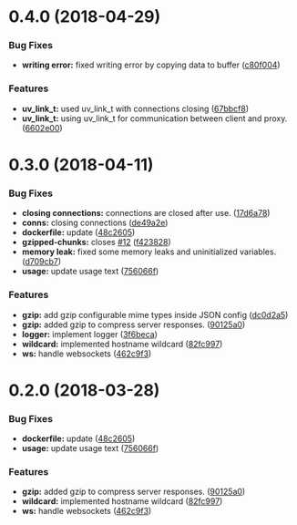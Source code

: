 <a name="0.4.0"></a>
# 0.4.0 (2018-04-29)


### Bug Fixes

* **writing error:** fixed writing error by copying data to buffer ([c80f004](https://github.com/jkuri/bproxy/commit/c80f004))


### Features

* **uv_link_t:** used uv_link_t with connections closing ([67bbcf8](https://github.com/jkuri/bproxy/commit/67bbcf8))
* **uv_link_t:** using uv_link_t for communication between client and proxy. ([6602e00](https://github.com/jkuri/bproxy/commit/6602e00))



<a name="0.3.0"></a>
# 0.3.0 (2018-04-11)


### Bug Fixes

* **closing connections:** connections are closed after use. ([17d6a78](https://github.com/jkuri/bproxy/commit/17d6a78))
* **conns:** closing connections ([de49a2e](https://github.com/jkuri/bproxy/commit/de49a2e))
* **dockerfile:** update ([48c2605](https://github.com/jkuri/bproxy/commit/48c2605))
* **gzipped-chunks:** closes [#12](https://github.com/jkuri/bproxy/issues/12) ([f423828](https://github.com/jkuri/bproxy/commit/f423828))
* **memory leak:** fixed some memory leaks and uninitialized variables. ([d709cb7](https://github.com/jkuri/bproxy/commit/d709cb7))
* **usage:** update usage text ([756066f](https://github.com/jkuri/bproxy/commit/756066f))


### Features

* **gzip:** add gzip configurable mime types inside JSON config ([dc0d2a5](https://github.com/jkuri/bproxy/commit/dc0d2a5))
* **gzip:** added gzip to compress server responses. ([90125a0](https://github.com/jkuri/bproxy/commit/90125a0))
* **logger:** implement logger ([3f6beca](https://github.com/jkuri/bproxy/commit/3f6beca))
* **wildcard:** implemented hostname wildcard ([82fc997](https://github.com/jkuri/bproxy/commit/82fc997))
* **ws:** handle websockets ([462c9f3](https://github.com/jkuri/bproxy/commit/462c9f3))



<a name="0.2.0"></a>
# 0.2.0 (2018-03-28)


### Bug Fixes

* **dockerfile:** update ([48c2605](https://github.com/jkuri/bproxy/commit/48c2605))
* **usage:** update usage text ([756066f](https://github.com/jkuri/bproxy/commit/756066f))


### Features

* **gzip:** added gzip to compress server responses. ([90125a0](https://github.com/jkuri/bproxy/commit/90125a0))
* **wildcard:** implemented hostname wildcard ([82fc997](https://github.com/jkuri/bproxy/commit/82fc997))
* **ws:** handle websockets ([462c9f3](https://github.com/jkuri/bproxy/commit/462c9f3))



